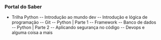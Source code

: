 ### Portal do Saber

- Trilha Python
-- Introdução ao mundo dev
-- Introdução e lógica de programação
-- Git
-- Python | Parte 1
-- Framework
-- Banco de dados
-- Python | Parte 2
-- Aplicando segurança no código
-- Devops e alguma coisa a mais